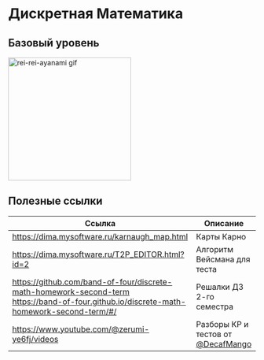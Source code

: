 # Дискретная Математика
## Базовый уровень

<img alt="rei-rei-ayanami gif" src="https://github.com/maxbarsukov/itmo/blob/master/.docs/rei-rei-ayanami.gif" height="250">

## Полезные ссылки

| Ссылка | Описание |
| --- | --- |
| https://dima.mysoftware.ru/karnaugh_map.html | Карты Карно |
| https://dima.mysoftware.ru/T2P_EDITOR.html?id=2 | Алгоритм Вейсмана для теста |
| https://github.com/band-of-four/discrete-math-homework-second-term <br> https://band-of-four.github.io/discrete-math-homework-second-term/#/ | Решалки ДЗ 2-го семестра |
| https://www.youtube.com/@zerumi-ye6fj/videos | Разборы КР и тестов от [@DecafMango](https://github.com/AlexanderRazinkin) |
